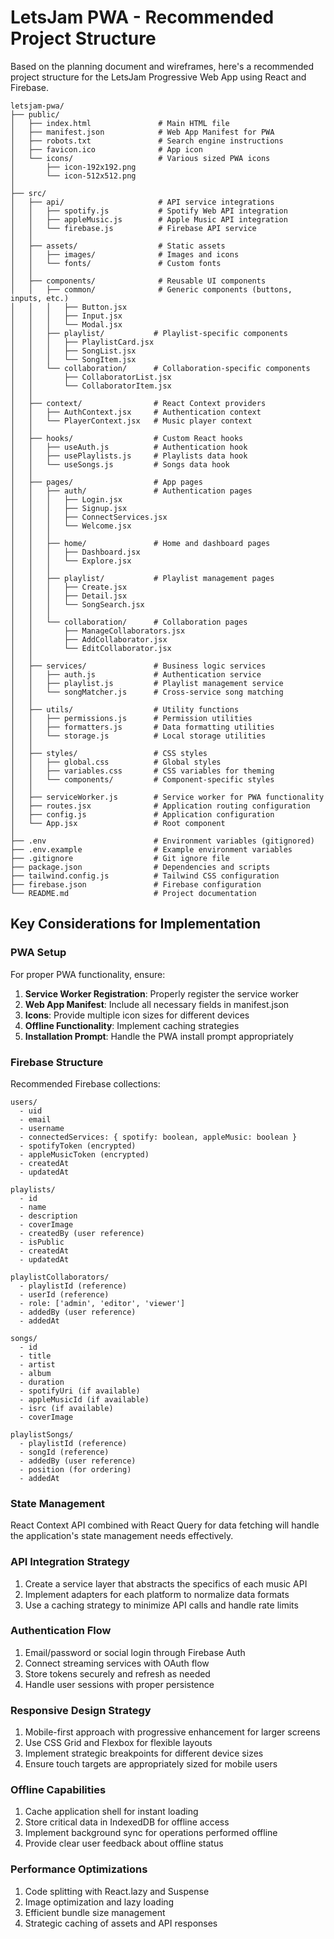 # LetsJam PWA - Recommended Project Structure

Based on the planning document and wireframes, here's a recommended project structure for the LetsJam Progressive Web App using React and Firebase.

```
letsjam-pwa/
├── public/
│   ├── index.html               # Main HTML file
│   ├── manifest.json            # Web App Manifest for PWA
│   ├── robots.txt               # Search engine instructions
│   ├── favicon.ico              # App icon
│   └── icons/                   # Various sized PWA icons
│       ├── icon-192x192.png
│       └── icon-512x512.png
│
├── src/
│   ├── api/                     # API service integrations
│   │   ├── spotify.js           # Spotify Web API integration
│   │   ├── appleMusic.js        # Apple Music API integration
│   │   └── firebase.js          # Firebase API service
│   │
│   ├── assets/                  # Static assets
│   │   ├── images/              # Images and icons
│   │   └── fonts/               # Custom fonts
│   │
│   ├── components/              # Reusable UI components
│   │   ├── common/              # Generic components (buttons, inputs, etc.)
│   │   │   ├── Button.jsx
│   │   │   ├── Input.jsx
│   │   │   └── Modal.jsx
│   │   ├── playlist/           # Playlist-specific components
│   │   │   ├── PlaylistCard.jsx
│   │   │   ├── SongList.jsx
│   │   │   └── SongItem.jsx
│   │   └── collaboration/      # Collaboration-specific components
│   │       ├── CollaboratorList.jsx
│   │       └── CollaboratorItem.jsx
│   │
│   ├── context/                # React Context providers
│   │   ├── AuthContext.jsx     # Authentication context
│   │   └── PlayerContext.jsx   # Music player context
│   │
│   ├── hooks/                  # Custom React hooks
│   │   ├── useAuth.js          # Authentication hook
│   │   ├── usePlaylists.js     # Playlists data hook
│   │   └── useSongs.js         # Songs data hook
│   │
│   ├── pages/                  # App pages
│   │   ├── auth/               # Authentication pages
│   │   │   ├── Login.jsx
│   │   │   ├── Signup.jsx
│   │   │   ├── ConnectServices.jsx
│   │   │   └── Welcome.jsx
│   │   │
│   │   ├── home/               # Home and dashboard pages
│   │   │   ├── Dashboard.jsx
│   │   │   └── Explore.jsx
│   │   │
│   │   ├── playlist/           # Playlist management pages
│   │   │   ├── Create.jsx
│   │   │   ├── Detail.jsx
│   │   │   └── SongSearch.jsx
│   │   │
│   │   └── collaboration/      # Collaboration pages
│   │       ├── ManageCollaborators.jsx
│   │       ├── AddCollaborator.jsx
│   │       └── EditCollaborator.jsx
│   │
│   ├── services/               # Business logic services
│   │   ├── auth.js             # Authentication service
│   │   ├── playlist.js         # Playlist management service
│   │   └── songMatcher.js      # Cross-service song matching
│   │
│   ├── utils/                  # Utility functions
│   │   ├── permissions.js      # Permission utilities
│   │   ├── formatters.js       # Data formatting utilities
│   │   └── storage.js          # Local storage utilities
│   │
│   ├── styles/                 # CSS styles
│   │   ├── global.css          # Global styles
│   │   ├── variables.css       # CSS variables for theming
│   │   └── components/         # Component-specific styles
│   │
│   ├── serviceWorker.js        # Service worker for PWA functionality
│   ├── routes.jsx              # Application routing configuration
│   ├── config.js               # Application configuration
│   └── App.jsx                 # Root component
│
├── .env                        # Environment variables (gitignored)
├── .env.example                # Example environment variables
├── .gitignore                  # Git ignore file
├── package.json                # Dependencies and scripts
├── tailwind.config.js          # Tailwind CSS configuration
├── firebase.json               # Firebase configuration
└── README.md                   # Project documentation
```

## Key Considerations for Implementation

### PWA Setup

For proper PWA functionality, ensure:

1. **Service Worker Registration**: Properly register the service worker
2. **Web App Manifest**: Include all necessary fields in manifest.json
3. **Icons**: Provide multiple icon sizes for different devices
4. **Offline Functionality**: Implement caching strategies
5. **Installation Prompt**: Handle the PWA install prompt appropriately

### Firebase Structure

Recommended Firebase collections:

```
users/
  - uid
  - email
  - username
  - connectedServices: { spotify: boolean, appleMusic: boolean }
  - spotifyToken (encrypted)
  - appleMusicToken (encrypted)
  - createdAt
  - updatedAt

playlists/
  - id
  - name
  - description
  - coverImage
  - createdBy (user reference)
  - isPublic
  - createdAt
  - updatedAt

playlistCollaborators/
  - playlistId (reference)
  - userId (reference)
  - role: ['admin', 'editor', 'viewer']
  - addedBy (user reference)
  - addedAt

songs/
  - id
  - title
  - artist
  - album
  - duration
  - spotifyUri (if available)
  - appleMusicId (if available)
  - isrc (if available)
  - coverImage

playlistSongs/
  - playlistId (reference)
  - songId (reference)
  - addedBy (user reference)
  - position (for ordering)
  - addedAt
```

### State Management

React Context API combined with React Query for data fetching will handle the application's state management needs effectively.

### API Integration Strategy

1. Create a service layer that abstracts the specifics of each music API
2. Implement adapters for each platform to normalize data formats
3. Use a caching strategy to minimize API calls and handle rate limits

### Authentication Flow

1. Email/password or social login through Firebase Auth
2. Connect streaming services with OAuth flow
3. Store tokens securely and refresh as needed
4. Handle user sessions with proper persistence

### Responsive Design Strategy

1. Mobile-first approach with progressive enhancement for larger screens
2. Use CSS Grid and Flexbox for flexible layouts
3. Implement strategic breakpoints for different device sizes
4. Ensure touch targets are appropriately sized for mobile users

### Offline Capabilities

1. Cache application shell for instant loading
2. Store critical data in IndexedDB for offline access
3. Implement background sync for operations performed offline
4. Provide clear user feedback about offline status

### Performance Optimizations

1. Code splitting with React.lazy and Suspense
2. Image optimization and lazy loading
3. Efficient bundle size management
4. Strategic caching of assets and API responses 